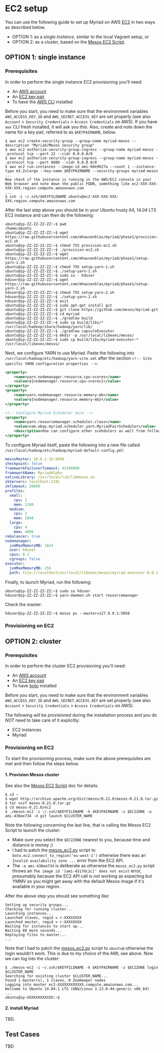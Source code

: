 # EC2 setup

You can use the following guide to set up Myriad on AWS [EC2](http://aws.amazon.com/ec2/) in two ways as described below.

* OPTION 1: as a _single instance_, similar to the local Vagrant setup, or
* OPTION 2: as a _cluster_, based on the [Mesos EC2 Script](http://mesos.apache.org/documentation/latest/ec2-scripts/).

## OPTION 1: single instance

### Prerequisites

In order to perform the single instance EC2 provisioning you'll need:

* An [AWS account](http://aws.amazon.com/account/)
* An [EC2 key pair](http://docs.aws.amazon.com/AWSEC2/latest/UserGuide/ec2-key-pairs.html)
* To have the [AWS CLI](http://docs.aws.amazon.com/cli/latest/userguide/installing.html) installed

Before you start, you need to make sure that the environment variables `AWS_ACCESS_KEY_ID`
and `AWS_SECRET_ACCESS_KEY` are set properly (see also `Account` > `Security Credentials` > `Access Credentials` on AWS). If you have `aws` CLI fresh installed, it will ask you this. Also, create and note down the name for a key pair, referred to as `$KEYPAIRNAME`, below.

```shell
$ aws ec2 create-security-group --group-name myriad-mesos --description "Myriad/Mesos security group"
$ aws ec2 authorize-security-group-ingress --group-name myriad-mesos --protocol tcp --port 22 --cidr 0.0.0.0/0
$ aws ec2 authorize-security-group-ingress --group-name myriad-mesos --protocol tcp --port 8080 --cidr 0.0.0.0/0
$ aws ec2 run-instances --image-id ami-0de9627a --count 1 --instance-type m3.2xlarge --key-name $KEYPAIRNAME --security-groups myriad-mesos
...
Now check if the instance is running in the AWS/EC2 console in your Web browser and note down the public FQDN, something like ec2-XXX-XXX-XXX-XXX.region.compute.amazonaws.com
...
$ ssh -i ~/.ssh/$KEYFILENAME ubuntu@ec2-XXX-XXX-XXX-XXX.region.compute.amazonaws.com
```

After the last step above you should be in your Ubuntu trusty 64, 14.04 LTS EC2 instance and can then do the following:

```shell
ubuntu@ip-ZZ-ZZ-ZZ-ZZ:~$ pwd
/home/ubuntu
ubuntu@ip-ZZ-ZZ-ZZ-ZZ:~$ wget https://raw.githubusercontent.com/mhausenblas/myriad/phase1/provision-ec2.sh
ubuntu@ip-ZZ-ZZ-ZZ-ZZ:~$ chmod 755 provision-ec2.sh
ubuntu@ip-ZZ-ZZ-ZZ-ZZ:~$ ./provision-ec2.sh
ubuntu@ip-ZZ-ZZ-ZZ-ZZ:~$ wget https://raw.githubusercontent.com/mhausenblas/myriad/phase1/setup-yarn-1.sh
ubuntu@ip-ZZ-ZZ-ZZ-ZZ:~$ chmod 755 setup-yarn-1.sh
ubuntu@ip-ZZ-ZZ-ZZ-ZZ:~$ ./setup-yarn-1.sh
ubuntu@ip-ZZ-ZZ-ZZ-ZZ:~$ sudo su - hduser
hduser@ip-ZZ-ZZ-ZZ-ZZ:~$ wget https://raw.githubusercontent.com/mhausenblas/myriad/phase1/setup-yarn-2.sh
hduser@ip-ZZ-ZZ-ZZ-ZZ:~$ chmod 755 setup-yarn-2.sh
hduser@ip-ZZ-ZZ-ZZ-ZZ:~$ ./setup-yarn-2.sh
hduser@ip-ZZ-ZZ-ZZ-ZZ:~$ exit
ubuntu@ip-ZZ-ZZ-ZZ-ZZ:~$ sudo apt-get install git
ubuntu@ip-ZZ-ZZ-ZZ-ZZ:~$ git clone https://github.com/mesos/myriad.git
ubuntu@ip-ZZ-ZZ-ZZ-ZZ:~$ cd myriad
ubuntu@ip-ZZ-ZZ-ZZ-ZZ:~$ ./gradlew build
ubuntu@ip-ZZ-ZZ-ZZ-ZZ:~$ sudo cp build/libs/* /usr/local/hadoop/share/hadoop/yarn/lib/
ubuntu@ip-ZZ-ZZ-ZZ-ZZ:~$ ./gradlew capsuleExecutor
ubuntu@ip-ZZ-ZZ-ZZ-ZZ:~$ mkdir -p /usr/local/libexec/mesos/
ubuntu@ip-ZZ-ZZ-ZZ-ZZ:~$ sudo cp build/libs/myriad-executor-* /usr/local/libexec/mesos/
```

Next, we configure YARN to use Myriad. Paste the following into `/usr/local/hadoop/etc/hadoop/yarn-site.xml` after the section `<!-- Site specific YARN configuration properties -->`:

```xml
<property>
    <name>yarn.nodemanager.resource.cpu-vcores</name>
    <value>${nodemanager.resource.cpu-vcores}</value>
</property>
<property>
    <name>yarn.nodemanager.resource.memory-mb</name>
    <value>${nodemanager.resource.memory-mb}</value>
</property>

<!-- Configure Myriad Scheduler here -->
<property>
    <name>yarn.resourcemanager.scheduler.class</name>
    <value>com.ebay.myriad.scheduler.yarn.MyriadFairScheduler</value>
    <description>One can configure other scehdulers as well from following list: com.ebay.myriad.scheduler.yarn.MyriadCapacityScheduler, com.ebay.myriad.scheduler.yarn.MyriadFifoScheduler</description>
</property>
```

To configure Myriad itself, paste the following into a new file called `/usr/local/hadoop/etc/hadoop/myriad-default-config.yml`:

```yml
mesosMaster: 10.0.2.15:5050
checkpoint: false
frameworkFailoverTimeout: 43200000
frameworkName: MyriadAlpha
nativeLibrary: /usr/local/lib/libmesos.so
zkServers: localhost:2181
zkTimeout: 20000
profiles:
  small:
    cpu: 1
    mem: 1100
  medium:
    cpu: 2
    mem: 2048
  large:
    cpu: 4
    mem: 4096
rebalancer: true
nodemanager:
  jvmMaxMemoryMB: 1024
  user: hduser
  cpus: 0.2
  cgroups: false
executor:
  jvmMaxMemoryMB: 256
  path: file://localhost/usr/local/libexec/mesos/myriad-executor-0.0.1.jar
```

Finally, to launch Myriad, run the following:

```shell
ubuntu@ip-ZZ-ZZ-ZZ-ZZ:~$ sudo su hduser
hduser@ip-ZZ-ZZ-ZZ-ZZ:~$ yarn-daemon.sh start resourcemanager
```

Check the master:

```shell
hduser@ip-ZZ-ZZ-ZZ-ZZ:~$ mesos ps --master=127.0.0.1:5050
```




### Provisioning on EC2



## OPTION 2: cluster

### Prerequisites

In order to perform the cluster EC2 provisioning you'll need:

* An [AWS account](http://aws.amazon.com/account/)
* An [EC2 key pair](http://docs.aws.amazon.com/AWSEC2/latest/UserGuide/ec2-key-pairs.html)
* To have [boto](http://docs.pythonboto.org/en/latest/) installed

Before you start, you need to make sure that the environment variables `AWS_ACCESS_KEY_ID`
and `AWS_SECRET_ACCESS_KEY` are set properly (see also `Account` > `Security Credentials` > `Access Credentials` on AWS).

The following will be provisioned during the installation process and you do *NOT* need to take care of it explicitly:

* EC2 instances
* Myriad

### Provisioning on EC2

To start the provisioning process, make sure the above prerequisites are met and then follow the steps below.

#### 1. Provision Mesos cluster

See also the [Mesos EC2 Script](http://mesos.apache.org/documentation/latest/ec2-scripts/) doc for details:

```shell
$ cd ~
$ wget http://archive.apache.org/dist/mesos/0.21.0/mesos-0.21.0.tar.gz
$ tar vxzf mesos-0.21.0.tar.gz
$ cd mesos-0.21.0/ec2
$ ./mesos-ec2 -i ~/.ssh/$KEYFILENAME -k $KEYPAIRNAME -z $EC2ZONE -a ami-436ee734 -d git launch $CLUSTER_NAME
```

Note the following concerning the last line, that is calling the Mesos EC2 Script to launch the cluster:

* Make sure you select the `$EC2ZONE` nearest to you, because time and distance is money ;)
* I had to patch the [mesos_ec2.py](https://github.com/apache/mesos/blob/master/ec2/mesos_ec2.py#L466) script to `boto.ec2.connect_to_region('eu-west-1')` otherwise there was an `Invalid availability zone ...` error from the EC2 API.
* The `-a ami-436ee734` is deliberate as otherwise the `mesos_ec2.py` script throws an `The image id '[ami-4517dc2c]' does not exist` error, presumably because the EC2 API call is not working as expecting but YMMV so you might get away with the default Mesos image if it's available in your region.

After the above step you should see something like:

```shell
Setting up security groups...
Checking for running cluster...
Launching instances...
Launched slaves, regid = r-XXXXXXXX
Launched master, regid = r-XXXXXXXX
Waiting for instances to start up...
Waiting 60 more seconds...
Deploying files to master...
...
```

Note that I had to patch the [mesos_ec2.py](https://github.com/apache/mesos/blob/master/ec2/mesos_ec2.py#L508) script to `ubuntu@` otherwise the login wouldn't work. This is due to my choice of the AMI, see above. Now we can log into the cluster:

```shell
$ ./mesos-ec2 -i ~/.ssh/$KEYFILENAME -k $KEYPAIRNAME -z $EC2ZONE login $CLUSTER_NAME
Searching for existing cluster $CLUSTER_NAME...
Found 1 master(s), 1 slaves, 0 ZooKeeper nodes
Logging into master ec2-XXXXXXXXXXXX.compute.amazonaws.com...
Welcome to Ubuntu 14.04.1 LTS (GNU/Linux 3.13.0-44-generic x86_64)
...
ubuntu@ip-XXXXXXXXXXXX:~$
```

#### 2. Install Myriad

TBD.

## Test Cases

TBD 